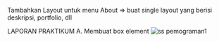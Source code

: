 Tambahkan Layout untuk menu About => buat single layout yang berisi deskripsi, portfolio, dll 
  
  
  
  
  
  
  
  
  
  
  
  
  
  
  
  
  
 
 
 
 
 
 
 
 
 
 
 
 LAPORAN PRAKTIKUM
A. Membuat box element
![ss pemograman1](https://user-images.githubusercontent.com/101814131/162066376-f3fc7eea-9da8-44c8-88c3-b2b4a669d4a8.png)
